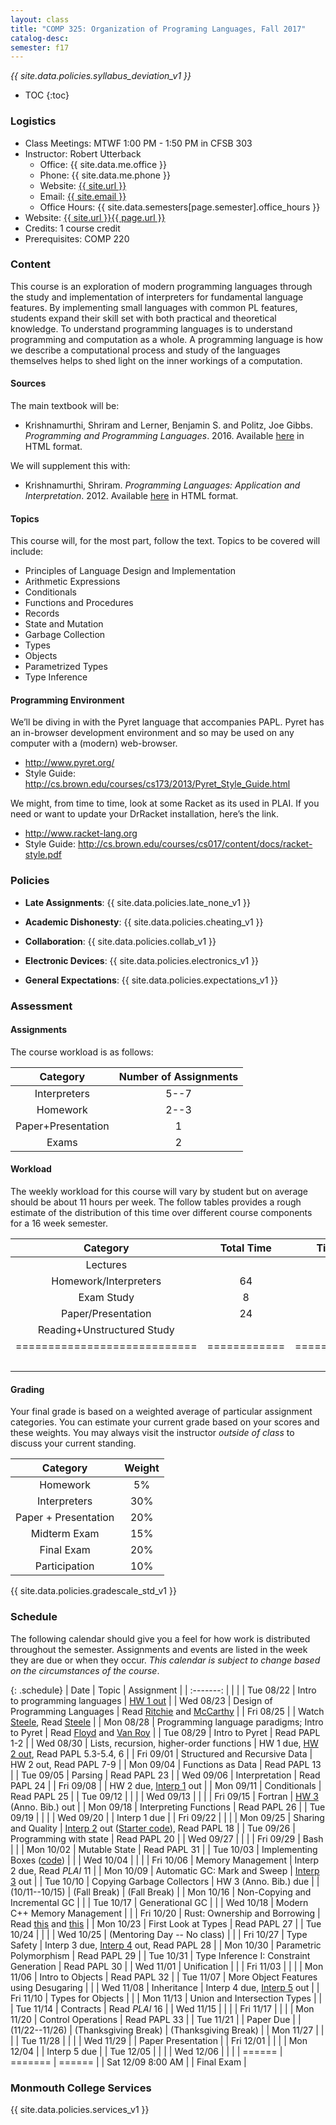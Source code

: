 ```yaml
---
layout: class
title: "COMP 325: Organization of Programing Languages, Fall 2017"
catalog-desc: 
semester: f17
---
```


*{{ site.data.policies.syllabus_deviation_v1 }}*

* TOC
{:toc}

### Logistics

* Class Meetings: MTWF 1:00 PM - 1:50 PM in CFSB 303
* Instructor: Robert Utterback
  * Office: {{ site.data.me.office }}
  * Phone: {{ site.data.me.phone }}
  * Website: <a href="{{ site.url }}">{{ site.url }}</a>
  * Email: <a href="mailto:{{ site.email }}">{{ site.email }}</a>
  * Office Hours: {{ site.data.semesters[page.semester].office_hours }}
* Website: <a href="{{ site.url }}{{ page.url }}">{{ site.url }}{{ page.url }}</a>
* Credits: 1 course credit
* Prerequisites: COMP 220

### Content

This course is an exploration of modern programming languages through
the study and implementation of interpreters for fundamental language
features. By implementing small languages with common PL features,
students expand their skill set with both practical and theoretical
knowledge. To understand programming languages is to understand
programming and computation as a whole. A programming language is how
we describe a computational process and study of the languages
themselves helps to shed light on the inner workings of a computation.

#### Sources

The main textbook will be: 

* Krishnamurthi, Shriram and Lerner, Benjamin S. and Politz, Joe
Gibbs. *Programming and Programming Languages*. 2016. Available
[here](http://papl.cs.brown.edu/2016/) in HTML format.

We will supplement this with:

* Krishnamurthi, Shriram. *Programming Languages: Application and
Interpretation*. 2012. Available
[here](http://cs.brown.edu/courses/cs173/2012/book/) in HTML format.

#### Topics

This course will, for the most part, follow the text. Topics to be covered will include: 

* Principles of Language Design and Implementation
* Arithmetic Expressions
* Conditionals
* Functions and Procedures 
* Records
* State and Mutation
* Garbage Collection
* Types
* Objects
* Parametrized Types 
* Type Inference

#### Programming Environment

We’ll be diving in with the Pyret language that accompanies PAPL. Pyret has an in-browser development environment and so may be used on any computer with a (modern) web-browser.
* http://www.pyret.org/
* Style Guide: http://cs.brown.edu/courses/cs173/2013/Pyret_Style_Guide.html

We might, from time to time, look at some Racket as its used in PLAI. If you need or want to update your
DrRacket installation, here’s the link.
* http://www.racket-lang.org
* Style Guide:
  http://cs.brown.edu/courses/cs017/content/docs/racket-style.pdf

### Policies

* **Late Assignments**: {{ site.data.policies.late_none_v1 }}

* **Academic Dishonesty**: {{ site.data.policies.cheating_v1 }}

* **Collaboration**: {{ site.data.policies.collab_v1 }}

* **Electronic Devices**: {{ site.data.policies.electronics_v1 }}

* **General Expectations**: {{ site.data.policies.expectations_v1 }}

### Assessment

#### Assignments

The course workload is as follows:

| Category           | Number of Assignments |
| :-----:            |             :-------: |
| Interpreters       |                  5--7 |
| Homework           |                  2--3 |
| Paper+Presentation |                     1 |
| Exams              |                     2 |

#### Workload

The weekly workload for this course will vary by student but on
average should be about 11 hours per week. The follow tables
provides a rough estimate of the distribution of this time over
different course components for a 16 week semester.

| Category                     |   Total Time |     Time/week (hours) |
| :-----:                      |    :-------: |   :-----------------: |
| Lectures                     |              |                     3 |
| Homework/Interpreters        |           64 |                     4 |
| Exam Study                   |            8 |                   0.5 |
| Paper/Presentation           |           24 |                   1.5 |
| Reading+Unstructured Study   |              |                     2 |
| ============================ | ============ | ===================== |
|                              |              |                    11 |

#### Grading

Your final grade is based on a weighted average of particular
assignment categories. You can estimate your current grade based on
your scores and these weights. You may always visit the instructor
*outside of class* to discuss your current standing.

| Category             |    Weight |
| :-----:              | :-------: |
| Homework             |        5% |
| Interpreters         |       30% |
| Paper + Presentation |       20% |
| Midterm Exam         |       15% |
| Final Exam           |       20% |
| Participation        |       10% |

{{ site.data.policies.gradescale_std_v1 }}

### Schedule
The following calendar should give you a feel for how work is
distributed throughout the semester. Assignments and events are listed
in the week they are due or when they occur. *This calendar is subject
to change based on the circumstances of the course*.

{: .schedule}
| Date              | Topic                                          | Assignment                                                                        |
| :-------:         |                                                |                                                                                   |
| Tue 08/22         | Intro to programming languages                 | [HW 1 out](hw1.pdf)                                                               |
| Wed 08/23         | Design of Programming Languages                | Read [Ritchie][2] and [McCarthy][1]                                               |
| Fri 08/25         |                                                | Watch [Steele][3], Read [Steele](steele.pdf)                                      |
| Mon 08/28         | Programming language paradigms; Intro to Pyret | Read [Floyd][4] and [Van Roy](vanroy.pdf)                                         |
| Tue 08/29         | Intro to Pyret                                 | Read PAPL 1-2                                                                     |
| Wed 08/30         | Lists, recursion, higher-order functions       | HW 1 due, [HW 2 out](hw2.pdf), Read PAPL 5.3-5.4, 6                               |
| Fri 09/01         | Structured and Recursive Data                  | HW 2 out, Read PAPL 7-9                                                           |
| Mon 09/04         | Functions as Data                              | Read PAPL 13                                                                      |
| Tue 09/05         | Parsing                                        | Read PAPL 23                                                                      |
| Wed 09/06         | Interpretation                                 | Read PAPL 24                                                                      |
| Fri 09/08         |                                                | HW 2 due, [Interp 1](./interp1.pdf) out                                           |
| Mon 09/11         | Conditionals                                   | Read PAPL 25                                                                      |
| Tue 09/12         |                                                |                                                                                   |
| Wed 09/13         |                                                |                                                                                   |
| Fri 09/15         | Fortran                                        | [HW 3](./hw3-paper.pdf) (Anno. Bib.) out                                          |
| Mon 09/18         | Interpreting Functions                         | Read PAPL 26                                                                      |
| Tue 09/19         |                                                |                                                                                   |
| Wed 09/20         |                                                | Interp 1 due                                                                      |
| Fri 09/22         |                                                |                                                                                   |
| Mon 09/25         | Sharing and Quality                            | [Interp 2](./interp2.pdf) out ([Starter code](./interp2-start.arr)), Read PAPL 18 |
| Tue 09/26         | Programming with state                         | Read PAPL 20                                                                      |
| Wed 09/27         |                                                |                                                                                   |
| Fri 09/29         | Bash                                           |                                                                                   |
| Mon 10/02         | Mutable State                                  | Read PAPL 31                                                                      |
| Tue 10/03         | Implementing Boxes ([code](./ch31-boxes.arr))  |                                                                                   |
| Wed 10/04         |                                                |                                                                                   |
| Fri 10/06         | Memory Management                              | Interp 2 due, Read *PLAI* 11                                                      |
| Mon 10/09         | Automatic GC: Mark and Sweep                   | [Interp 3](./interp3.pdf) out                                                     |
| Tue 10/10         | Copying Garbage Collectors                     | HW 3 (Anno. Bib.) due                                                             |
| (10/11--10/15)    | (Fall Break)                                   | (Fall Break)                                                                      |
| Mon 10/16         | Non-Copying and Incremental GC                 |                                                                                   |
| Tue 10/17         | Generational GC                                |                                                                                   |
| Wed 10/18         | Modern C++ Memory Management                   |                                                                                   |
| Fri 10/20         | Rust: Ownership and Borrowing                  | Read [this][5] and [this][6]                                                      |
| Mon 10/23         | First Look at Types                            | Read PAPL 27                                                                      |
| Tue 10/24         |                                                |                                                                                   |
| Wed 10/25         | (Mentoring Day -- No class)                    |                                                                                   |
| Fri 10/27         | Type Safety                                    | Interp 3 due, [Interp 4](interp4.pdf) out, Read PAPL 28                           |
| Mon 10/30         | Parametric Polymorphism                        | Read PAPL 29                                                                      |
| Tue 10/31         | Type Inference I: Constraint Generation        | Read PAPL 30                                                                      |
| Wed 11/01         | Unification                                    |                                                                                   |
| Fri 11/03         |                                                |                                                                                   |
| Mon 11/06         | Intro to Objects                               | Read PAPL 32                                                                      |
| Tue 11/07         | More Object Features using Desugaring          |                                                                                   |
| Wed 11/08         | Inheritance                                    | Interp 4 due, [Interp 5](interp5.pdf) out                                         |
| Fri 11/10         | Types for Objects                              |                                                                                   |
| Mon 11/13         | Union and Intersection Types                   |                                                                                   |
| Tue 11/14         | Contracts                                      | Read *PLAI* 16                                                                              |
| Wed 11/15         |                                                |                                                                                   |
| Fri 11/17         |                                                |                                                                                   |
| Mon 11/20         | Control Operations                             | Read PAPL 33                                                                      |
| Tue 11/21         |                                                | Paper Due                                                                         |
| (11/22--11/26)    | (Thanksgiving Break)                           | (Thanksgiving Break)                                                              |
| Mon 11/27         |                                                |                                                                                   |
| Tue 11/28         |                                                |                                                                                   |
| Wed 11/29         |                                                | Paper Presentation                                                                |
| Fri 12/01         |                                                |                                                                                   |
| Mon 12/04         |                                                | Interp 5 due                                                                      |
| Tue 12/05         |                                                |                                                                                   |
| Wed 12/06         |                                                |                                                                                   |
| ======            | =======                                        | ======                                                                            |
| Sat 12/09 8:00 AM |                                                | Final Exam                                                                        |

[1]: http://www-formal.stanford.edu/jmc/history/lisp/lisp.html
[2]: https://www.bell-labs.com/usr/dmr/www/chist.html
[3]: https://www.youtube.com/watch?v=_ahvzDzKdB0
[4]: http://dl.acm.org/citation.cfm?id=359140
[5]: http://arthurtw.github.io/2014/11/30/rust-borrow-lifetimes.html
[6]: https://doc.rust-lang.org/book/second-edition/ch04-01-what-is-ownership.html

### Monmouth College Services

{{ site.data.policies.services_v1 }}

<!-- Local Variables: -->
<!-- eval: (orgtbl-mode) -->
<!-- End: -->
